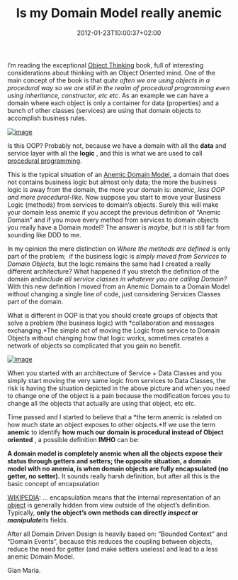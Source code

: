﻿---
title: "Is my Domain Model really anemic"
description: ""
date: 2012-01-23T10:00:37+02:00
draft: false
tags: [DDD]
categories: [Domain Driven Design]
---
I’m reading the exceptional [Object Thinking](http://www.amazon.com/Object-Thinking-DV-Microsoft-Professional-David/dp/0735619654) book, full of interesting considerations about thinking with an Object Oriented mind. One of the main concept of the book is that *quite often we are using objects in a procedural way so we are still in the realm of procedural programming even using inheritance, constructor, etc etc*. As an example we can have a domain where each object is only a container for data (properties) and a bunch of other classes (services) are using that domain objects to accomplish business rules.

[![image](http://www.codewrecks.com/blog/wp-content/uploads/2012/01/image_thumb11.png "image")](http://www.codewrecks.com/blog/wp-content/uploads/2012/01/image11.png)

Is this OOP? Probably not, because we have a domain with all the  **data** and service layer with all the  **logic** , and this is what we are used to call [procedural programming](http://en.wikipedia.org/wiki/Procedural_programming).

This is the typical situation of an [Anemic Domain Model](http://en.wikipedia.org/wiki/Anemic_Domain_Model), a domain that does not contains business logic but almost only data; the more the business logic is away from the domain, the more your domain is: *anemic, less OOP and more procedural-like*. Now suppose you start to move your Business Logic (methods) from services to domain’s objects. Surely this will make your domain less anemic if you accept the previous definition of “Anemic Domain” and if you move every method from services to domain objects you really have a Domain model? The answer is *maybe*, but it is still far from sounding like DDD to me.

In my opinion the mere distinction on *Where the methods are defined* is only part of the problem;  if the business logic is *simply moved from Services to Domain Objects*, but the logic remains the same had I created a really different architecture? What happened if you stretch the definition of the domain and*include all service classes in whatever you are calling Domain?* With this new definition I moved from an Anemic Domain to a Domain Model without changing a single line of code, just considering Services Classes part of the domain.

What is different in OOP is that you should create groups of objects that solve a problem (the business logic) with *collaboration and messages exchanging.*The simple act of moving the Logic from service to Domain Objects without changing how that logic works, sometimes creates a network of objects so complicated that you gain no benefit.

[![image](http://www.codewrecks.com/blog/wp-content/uploads/2012/01/image_thumb12.png "image")](http://www.codewrecks.com/blog/wp-content/uploads/2012/01/image12.png)

When you started with an architecture of Service + Data Classes and you simply start moving the very same logic from services to Data Classes, the risk is having the situation depicted in the above picture and when you need to change one of the object is a pain because the modification forces you to change all the objects that actually are using that object, etc etc.

Time passed and I started to believe that a *the term anemic is related on how much state an object exposes to other objects.*If we use the term  **anemic** to identify  **how much our domain is procedural instead of Object oriented** , a possible definition  **IMHO** can be:

 **A domain model is completely anemic when all the objects expose their status through getters and setters; the opposite situation, a domain model with no anemia, is when domain objects are fully encapsulated (no getter, no setter).** It sounds really harsh definition, but after all this is the basic concept of encapsulation

[WIKIPEDIA](http://en.wikipedia.org/wiki/Encapsulation_%28object-oriented_programming%29): … encapsulation means that the internal representation of an [object](http://en.wikipedia.org/wiki/Object_%28computer_science%29) is generally hidden from view outside of the object’s definition. Typically, **only the object’s own methods can directly *inspect* or *manipulate***its fields.

After all Domain Driven Design is heavily based on: “Bounded Context” and “Domain Events”, because this reduces the coupling between objects, reduce the need for getter (and make setters useless) and lead to a less anemic Domain Model.

Gian Maria.
